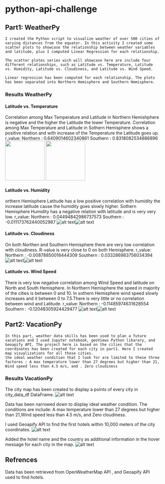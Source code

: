 # python-api-challenge
## Part1: WeatherPy
    I created the Python script to visualize weather of over 500 cities of varying distances from the equator. In this activity I created some scatter plots to showcase the relationship between weather variables and latitude, plus I computed Linear Regression for each relationship. 

    The scatter plotes series wich will showcase here are include four different relationships, such as Latitude vs. Temperature, Latitude vs. Humidity, Latitude vs. Cloudiness, and Latitude vs. Wind Speed. 

    Linear regression has been computed for each relationship. The plots has been separated into Northern Hemisphere and Southern Hemisphere. 

### Results WeatherPy
#### Latitude vs. Temperature
Correlation among Max Temperature and Latitude in Northern Hemishphere is negative and the higher the Latitude the lower Temperature. Correlation among Max Temperature and Latitude in Sothern Hemisphere shows a positive relation and with increase of the Temperature the Latitude goes up.
r_value:
    Northern : 0.6409014602340861
    Southern : 0.8318082534886896
<img src="/images/NorthTemp.png" width="128"/>
<img src="/images/SouthTemp.png" width="128"/>


#### Latitude vs. Humidity
orthern Hemisphere Latitude has a low positive correlation with humidity the increase latitude cause the humidity goes slowly higher. Sothern Hemisphere Humidity has a negative relation with latitude and is very very low.
r_value:
    Northern : 0.04494842986737573
    Southern : -0.011173762440052987
![alt text](/images/NorthHumid.png)![alt text](/images/SouthHumid.png)

#### Latitude vs. Cloudiness
On both Northen and Southern Hemisphere there are very low correlation with cloudiness. R-value is very close to 0 on both Hemisphere.
r_value:
    Northern : -0.00878850018444309
    Southern : 0.033286983756034394
![alt text](/images/NorthCloud.png)![alt text](/images/SouthCloud.png)

#### Latitude vs. Wind Speed
There is very low negative correlation among Wind Speed and latitude on North and South Hemisphere. In Northern Hemisphere the speed in majority of the cities is between 0 and 10. In sothern Hemisphere wind speed slowly increases and it between 0 to 7.5.There is very little or no correlation between wind and Latitude.
r_value: 
    Northern : -0.11485974631628554
    Southern : -0.12048305924429477
![alt text](/images/NorthWind.png)![alt text](/images/SouthWind.png)

## Part2: VacationPy
    In this part, weather data skills has been used to plan a future vacations and I used Jupyter notebook, geoViews Python libarary, and Geoapify API. The project here is based on the cities that the coordinates has been created for each city in part1. Here I created map visualizations for all those cities. 
    the ideal weather condition that I look for are limited to these three factores : A max temperature lower than 27 degrees but higher than 21, Wind speed less than 4.5 m/s, and . Zero cloudiness


### Results VacationPy
The city map has been created to display a points of every city in city_data_df DataFrame. 
![alt text](/images/CityMap.png)

Data has been narrowed down to display ideal weather condition. The conditions are include: A max temperature lower than 27 degrees but higher than 21,Wind speed less than 4.5 m/s, and Zero cloudiness.

I used Geoapify API to find the first hotels within 10,000 meters of the city coordinates. 
![alt text](/images/HotelNamesDF.png)

Added the hotel name and the country as additional information in the hover message for each city in the map.
![alt text](/images/HotelMap.png)





## Refrences
Data has been retrieved from OpenWeatherMap API , and Geoapify API used to find hotels. 